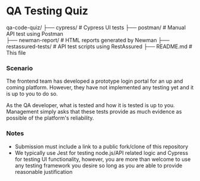 # QA Testing Quiz
qa-code-quiz/
├── cypress/ # Cypress UI tests
├── postman/ # Manual API test using Postman  
├── newman-report/ # HTML reports generated by Newman
├── restassured-tests/ # API test scripts using RestAssured
├── README.md # This file
### Scenario
The frontend team has developed a prototype login portal for an up and coming platform.
However, they have not implemented any testing yet and it is up to you to do so.

As the QA developer, what is tested and how it is tested is up to you.
Management simply asks that these tests provide as much evidence as possible of the platform's reliability.

### Notes
- Submission must include a link to a public fork/clone of this repository
- We typically use Jest for testing node.js/API related logic and Cypress for testing UI functionality, however, you are more than welcome to use any testing framework you desire so long as you are able to provide reasonable justification
